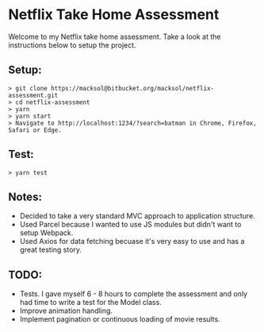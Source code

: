 # Netflix Take Home Assessment
Welcome to my Netflix take home assessment. Take a look at the instructions below to setup the project.

## Setup:
```
> git clone https://macksol@bitbucket.org/macksol/netflix-assessment.git
> cd netflix-assessment
> yarn
> yarn start
> Navigate to http://localhost:1234/?search=batman in Chrome, Firefox, Safari or Edge.
```

## Test:
```
> yarn test
```

## Notes:
- Decided to take a very standard MVC approach to application structure.
- Used Parcel because I wanted to use JS modules but didn't want to setup Webpack.
- Used Axios for data fetching becuase it's very easy to use and has a great testing story.

## TODO:
- Tests. I gave myself 6 - 8 hours to complete the assessment and only had time to write a test for the Model class.
- Improve animation handling.
- Implement pagination or continuous loading of movie results.
